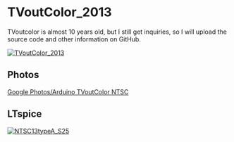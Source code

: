# TVoutColor_2013
TVoutcolor is almost 10 years old, but I still get inquiries, so I will upload the source code and other information on GitHub.

[![TVoutColor_2013](https://user-images.githubusercontent.com/115850093/195992344-bcfd0d0c-f82c-4e6f-9f9c-58bd37e16beb.jpg)](https://youtu.be/ysMUZaUsUp0)

## Photos
[  Google Photos/Arduino TVoutColor NTSC](https://photos.app.goo.gl/aseyYi4QsXeoAjxZA)

## LTspice
[![NTSC13typeA_S25](https://user-images.githubusercontent.com/115850093/196097672-c0ff4de6-6d8f-4bb3-8cbc-d50aaaab33cf.jpg)](https://photos.google.com/share/AF1QipNKngOdXD0U9HmfIjQ1FxSkZpxus5Ys4eR3AuklIOX84B2JDc8nB6VQrYJ8avZvxw/photo/AF1QipNzQzuTsvCPuxb29nLvRJkSF4cTsnEUStQ91A-S?key=SU80NkVCRDdyV1l6Z0h4TlRSREN0bnFXcC1yel9R)

